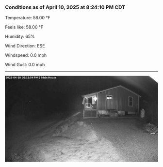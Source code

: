 ### Conditions as of April 10, 2025 at 8:24:10 PM CDT 

Temperature: 58.00 &deg;F

Feels like: 58.00 &deg;F

Humidity: 65%

Wind Direction: ESE

Windspeed: 0.0 mph

Wind Gust: 0.0 mph

---

<img src="./images/latest.jpeg"/>

